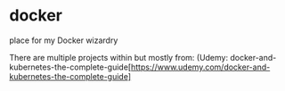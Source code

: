 # docker
place for my Docker wizardry

There are multiple projects within but mostly from: (Udemy: docker-and-kubernetes-the-complete-guide[https://www.udemy.com/docker-and-kubernetes-the-complete-guide]

